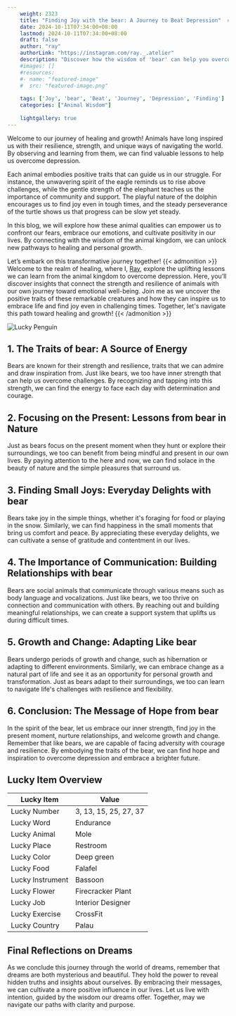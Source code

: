 ```yaml
---
    weight: 2323
    title: "Finding Joy with the bear: A Journey to Beat Depression"  # Assuming 'title' column exists
    date: 2024-10-11T07:34:00+08:00
    lastmod: 2024-10-11T07:34:00+08:00
    draft: false
    author: "ray"
    authorLink: "https://instagram.com/ray._.atelier"
    description: "Discover how the wisdom of 'bear' can help you overcome depression and find joy in your life journey."
    #images: []
    #resources:
    #- name: "featured-image"
    #  src: "featured-image.png"
    
    tags: ['Joy', 'bear', 'Beat', 'Journey', 'Depression', 'Finding']
    categories: ["Animal Wisdom"]
    
    lightgallery: true
---
```

    
Welcome to our journey of healing and growth! Animals have long inspired us with their resilience, strength, and unique ways of navigating the world. By observing and learning from them, we can find valuable lessons to help us overcome depression.

Each animal embodies positive traits that can guide us in our struggle. For instance, the unwavering spirit of the eagle reminds us to rise above challenges, while the gentle strength of the elephant teaches us the importance of community and support. The playful nature of the dolphin encourages us to find joy even in tough times, and the steady perseverance of the turtle shows us that progress can be slow yet steady.

In this blog, we will explore how these animal qualities can empower us to confront our fears, embrace our emotions, and cultivate positivity in our lives. By connecting with the wisdom of the animal kingdom, we can unlock new pathways to healing and personal growth.

Let’s embark on this transformative journey together!
{{< admonition >}}
Welcome to the realm of healing, where I, [Ray](https://instagram.com/ray._.atelier), explore the uplifting lessons we can learn from the animal kingdom to overcome depression. Here, you’ll discover insights that connect the strength and resilience of animals with our own journey toward emotional well-being. Join me as we uncover the positive traits of these remarkable creatures and how they can inspire us to embrace life and find joy even in challenging times. Together, let's navigate this path toward healing and growth!
{{< /admonition >}}

![Lucky Penguin](https://cdn.pixabay.com/photo/2024/09/07/02/34/penguins-9028827_1280.jpg "Lucky Penguin")

## 1. The Traits of bear: A Source of Energy
Bears are known for their strength and resilience, traits that we can admire and draw inspiration from. Just like bears, we too have inner strength that can help us overcome challenges. By recognizing and tapping into this strength, we can find the energy to face each day with determination and courage.

## 2. Focusing on the Present: Lessons from bear in Nature
Just as bears focus on the present moment when they hunt or explore their surroundings, we too can benefit from being mindful and present in our own lives. By paying attention to the here and now, we can find solace in the beauty of nature and the simple pleasures that surround us.

## 3. Finding Small Joys: Everyday Delights with bear
Bears take joy in the simple things, whether it's foraging for food or playing in the snow. Similarly, we can find happiness in the small moments that bring us comfort and peace. By appreciating these everyday delights, we can cultivate a sense of gratitude and contentment in our lives.

## 4. The Importance of Communication: Building Relationships with bear
Bears are social animals that communicate through various means such as body language and vocalizations. Just like bears, we too thrive on connection and communication with others. By reaching out and building meaningful relationships, we can create a support system that uplifts us during difficult times.

## 5. Growth and Change: Adapting Like bear
Bears undergo periods of growth and change, such as hibernation or adapting to different environments. Similarly, we can embrace change as a natural part of life and see it as an opportunity for personal growth and transformation. Just as bears adapt to their surroundings, we too can learn to navigate life's challenges with resilience and flexibility.

## 6. Conclusion: The Message of Hope from bear
In the spirit of the bear, let us embrace our inner strength, find joy in the present moment, nurture relationships, and welcome growth and change. Remember that like bears, we are capable of facing adversity with courage and resilience. By embodying the traits of the bear, we can find hope and inspiration to overcome depression and embrace a brighter future.


## Lucky Item Overview
| Lucky Item          | Value              |
|---------------|--------------------|
| Lucky Number        | 3, 13, 15, 25, 27, 37  |
| Lucky Word          | Endurance |
| Lucky Animal        | Mole |
| Lucky Place         | Restroom     |
| Lucky Color         | Deep green     |
| Lucky Food          | Falafel      |
| Lucky Instrument    | Bassoon |
| Lucky Flower        | Firecracker Plant    |
| Lucky Job           | Interior Designer       |
| Lucky Exercise      | CrossFit  |
| Lucky Country       | Palau    |


##  Final Reflections on Dreams

As we conclude this journey through the world of dreams, remember that dreams are both mysterious and beautiful. They hold the power to reveal hidden truths and insights about ourselves. By embracing their messages, we can cultivate a more positive influence in our lives. Let us live with intention, guided by the wisdom our dreams offer. Together, may we navigate our paths with clarity and purpose.
